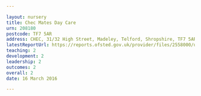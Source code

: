 ```yaml
---

layout: nursery
title: Chec Mates Day Care
urn: 208180
postcode: TF7 5AR
address: CHEC, 31/32 High Street, Madeley, Telford, Shropshire, TF7 5AR
latestReportUrl: https://reports.ofsted.gov.uk/provider/files/2558000/urn/208180.pdf
teaching: 2
development: 2
leadership: 2
outcomes: 2
overall: 2
date: 16 March 2016

---
```

